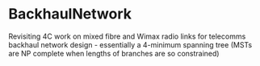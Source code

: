 # BackhaulNetwork
Revisiting 4C work on mixed fibre and Wimax radio links for telecomms backhaul network design - essentially a 4-minimum spanning tree (MSTs are NP complete when lengths of branches are so constrained)
